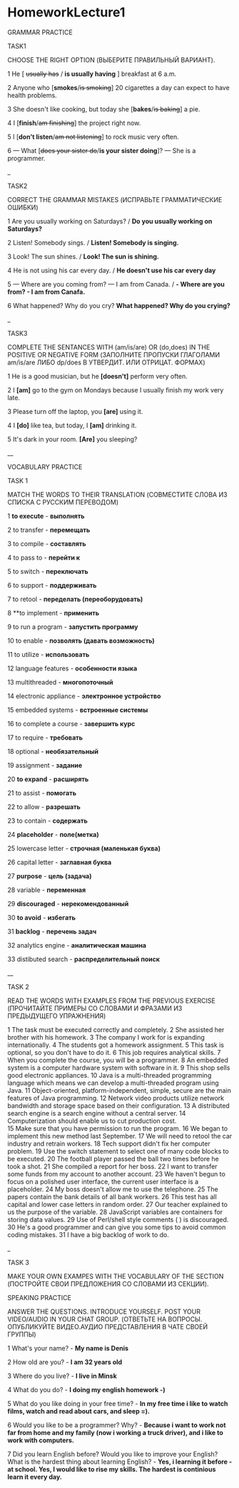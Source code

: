 # HomeworkLecture1

GRAMMAR PRACTICE

TASK1

CHOOSE THE RIGHT OPTION (ВЫБЕРИТЕ ПРАВИЛЬНЫЙ ВАРИАНТ).

1 He [ ~~usually has~~ / **is usually having** ] breakfast at 6 a.m.

2 Anyone who [**smokes**/~~is smoking~~] 20 cigarettes a day can expect to have health problems.

3 She doesn't like cooking, but today she [**bakes**/~~is baking~~] a pie.

4 I [**finish**/~~am finishing~~] the project right now.

5 I [**don't listen**/~~am not listening~~] to rock music very often.

6  — What [~~does your sister do~~/**is your sister doing**]?
— She is a programmer.

_

TASK2

CORRECT THE GRAMMAR MISTAKES (ИСПРАВЬТЕ ГРАММАТИЧЕСКИЕ ОШИБКИ)

1 Are you usually working on Saturdays? / **Do you usually working on Saturdays?**

2 Listen! Somebody sings.  /   **Listen! Somebody is singing.**

3 Look! The sun shines.  /     **Look! The sun is shining.**

4 He is not using his car every day.  /   **He doesn't use his car every day**

5 — Where are you coming from?
— I am from Canada.   /   **- Where are you from? - I am from Canafa.**

6 What happened? Why do you cry?  **What happened? Why do you crying?**

_

TASK3

COMPLETE THE SENTANCES WITH (am/is/are) OR (do,does) IN THE POSITIVE OR NEGATIVE FORM (ЗАПОЛНИТЕ ПРОПУСКИ ГЛАГОЛАМИ am/is/are ЛИБО dp/does В УТВЕРДИТ. ИЛИ ОТРИЦАТ. ФОРМАХ)

1 He is a good musician, but he **[doesn't]** perform very often.

2 I **[am]** go to the gym on Mondays because I usually finish my work very late.

3 Please turn off the laptop, you **[are]** using it.

4 I **[do]** like tea, but today, I **[am]** drinking it.

5 It's dark in your room. **[Are]** you sleeping?

__

VOCABULARY PRACTICE

TASK 1

MATCH THE WORDS TO THEIR TRANSLATION (СОВМЕСТИТЕ СЛОВА ИЗ СПИСКА С РУССКИМ ПЕРЕВОДОМ)

1 **to execute**  - **выполнять**

2 to transfer - **перемещать**

3 to compile - **составлять**

4 to pass to - **перейти к**

5 to switch - **переключать**

6 to support - **поддерживать**

7 to retool - **переделать (переоборудовать)**

8 **to implement - **применить**

9 to run a program - **запустить программу**

10 to enable - **позволять (давать возможность)**

11 to utilize - **использовать**

12 language features - **особенности языка**

13 multithreaded - **многопоточный**

14 electronic appliance - **электронное устройство**

15 embedded systems  - **встроенные системы**

16 to complete a course - **завершить курс**

17 to require - **требовать**

18 optional - **необязательный**

19 assignment - **задание**

20 **to expand** - **расширять**

21 to assist - **помогать**

22 to allow - **разрешать**

23 to contain - **содержать**

24 **placeholder** - **поле(метка)**

25 lowercase letter - **строчная (маленькая буква)**

26 capital letter  - **заглавная буква**

27 **purpose** - **цель (задача)**

28 variable - **переменная**

29 **discouraged** - **нерекомендованный**

30 **to avoid** - **избегать**

31 **backlog** - **перечень задач**

32 analytics engine - **аналитическая машина**

33 distibuted search - **распределительный поиск**

__

TASK 2

READ THE WORDS WITH EXAMPLES FROM THE PREVIOUS EXERCISE (ПРОЧИТАЙТЕ ПРИМЕРЫ СО СЛОВАМИ И ФРАЗАМИ ИЗ ПРЕДЫДУЩЕГО УПРАЖНЕНИЯ) 

1 The task must be executed correctly and completely.
2 She assisted her brother with his homework. 
3 The company I work for is expanding internationally.
4 The students got a homework assignment.
5 This task is optional, so you don't have to do it. 
6 This job requires analytical skills.
7 When you complete the course, you will be a programmer. 
8 An embedded system is a computer hardware system with software in it.
9 This shop sells good electronic appliances. 
10 Java is a multi-threaded programming language which means we can develop a multi-threaded program using Java.
11 Object-oriented, platform-independent, simple, secure are the main features of Java programming. 
12 Network video products utilize network bandwidth and storage space based on their configuration. 
13  A distributed search engine is a search engine without a central server.
14 Computerization should enable us to cut production cost.  
15 Make sure that you have permission to run the program. 
16 We began to implement this new method last September.
17  We will need to retool the car industry and retrain workers. 
18 Tech support didn't fix her computer problem.
19 Use the switch statement to select one of many code blocks to be executed.
20 The football player passed the ball two times before he took a shot. 
21 She compiled a report for her boss. 
22  I want to transfer some funds from my account to another account.
23 We haven't begun to focus on a polished user interface, the current user interface is a placeholder.
24 My boss doesn't allow me to use the telephone.
25 The papers contain the bank details of all bank workers.
26 This test has all capital and lower case letters in random order.
27 Our teacher explained to us the purpose of the variable. 
28 JavaScript variables are containers for storing data values.
29 Use of Perl/shell style comments ( ) is discouraged.
30 He's a good programmer and can give you some tips to avoid common coding mistakes. 
31 I have a big backlog of work to do.

_

TASK 3

MAKE YOUR OWN EXAMPES WITH THE VOCABULARY OF THE SECTION (ПОСТРОЙТЕ СВОИ ПРЕДЛОЖЕНИЯ СО СЛОВАМИ ИЗ СЕКЦИИ). 

SPEAKING PRACTICE

ANSWER THE QUESTIONS. INTRODUCE YOURSELF. POST YOUR VIDEO/AUDIO IN YOUR CHAT GROUP. (ОТВЕТЬТЕ НА ВОПРОСЫ. ОПУБЛИКУЙТЕ ВИДЕО.АУДИО ПРЕДСТАВЛЕНИЯ В ЧАТЕ СВОЕЙ ГРУППЫ)

1 What's your name?  - **My name is Denis**

2 How old are you?  - **I am 32 years old**

3 Where do you live? - **I live in Minsk**

4 What do you do? - **I doing my english homework -)**

5 What do you like doing in your free time? - **In my free time i like to watch films, watch and read about cars, and sleep =).**

6 Would you like to be a programmer? Why? - **Because i want to work not far from home and my family (now i working a truck driver), and i like to work with computers.**

7 Did you learn English before? Would you like to improve your English? What is the hardest thing about learning English? -
**Yes, i learning it before - at school. Yes, I would like to rise my skills. The hardest is continious learn it every day.**
